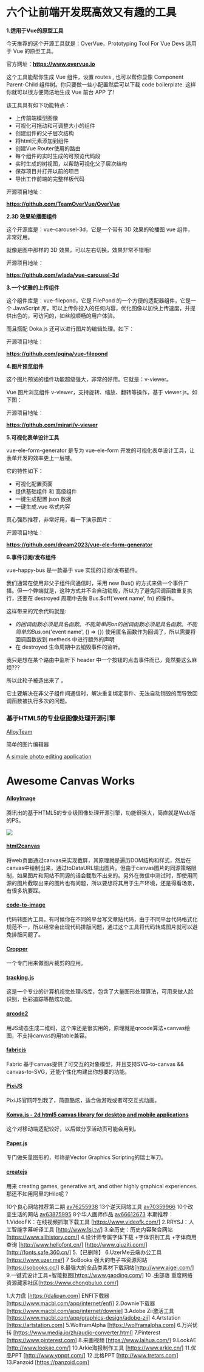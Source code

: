 # 六个让前端开发既高效又有趣的工具

**1.适用于Vue的原型工具**

今天推荐的这个开源工具就是：OverVue，Prototyping Tool For Vue Devs 适用于 Vue 的原型工具。

官方网址：**https://www.overvue.io**

这个工具能帮你生成 Vue 组件，设置 routes , 也可以帮你显像 Component Parent-Child 组件树。你只要做一些小配置然后可以下载 code boilerplate. 这样你就可以很方便简洁地生成 Vue 前台 APP 了!



该工具具有如下功能特点：

- 上传前端模型图像
- 可视化可拖动和可调整大小的组件
- 创建组件的父子层次结构
- 将html元素添加到组件
- 创建Vue Router使用的路由
- 每个组件的实时生成的可预览代码段
- 实时生成的树视图，以帮助可视化父子层次结构
- 保存项目并打开以前的项目
- 导出工作前端的完整样板代码

开源项目地址：

**https://github.com/TeamOverVue/OverVue**

**2.3D 效果轮播图组件**

这个开源库是：vue-carousel-3d，它是一个带有 3D 效果的轮播图 vue 组件，非常好用。



就像是图中那样的 3D 效果，可以左右切换，效果非常不错哦!

开源项目地址：

**https://github.com/wlada/vue-carousel-3d**

**3.一个优雅的上传组件**

这个组件库是：vue-filepond，它是 FilePond 的一个方便的适配器组件，它是一个 JavaScript 库，可以上传你投入的任何内容，优化图像以加快上传速度，并提供出色的，可访问的，如丝般顺畅的用户体验。



而且搭配 Doka.js 还可以进行图片的编辑处理。如下：



开源项目地址：

**https://github.com/pqina/vue-filepond**

**4.图片预览组件**

这个图片预览的组件功能超级强大，非常的好用。它就是：v-viewer。

Vue 图片浏览组件 v-viewer，支持旋转、缩放、翻转等操作，基于 viewer.js。如下图：



开源项目地址：

**https://github.com/mirari/v-viewer**

**5.可视化表单设计工具**

vue-ele-form-generator 是专为 vue-ele-form 开发的可视化表单设计工具，让表单开发的效率更上一层楼。

它的特性如下：

- 可视化配置页面
- 提供基础组件 和 高级组件
- 一键生成配置 json 数据
- 一键生成.vue 格式内容

真心强烈推荐，非常好用，看一下演示图片：



开源项目地址：

**https://github.com/dream2023/vue-ele-form-generator**

**6.事件订阅/发布组件**

vue-happy-bus 是一款基于 vue 实现的订阅/发布插件。

我们通常在使用非父子组件间通信时，采用 new Bus() 的方式来做一个事件广播。但一个弊端就是，这种方式并不会自动销毁，所以为了避免回调函数重复执行，还要在 destroyed 周期中去做 Bus.$off('event name', fn) 的操作。

这样带来的冗余代码就是:

- $的回调函数必须是具名函数。不能简单的on 的回调函数必须是具名函数。不能简单的 Bus.$on('event name', () => {}) 使用匿名函数作为回调了，所以需要将回调函数放到 metheds 中进行额外的声明
- 在 destroyed 生命周期中去销毁事件的监听。

我只是想在某个路由中监听下 header 中一个按钮的点击事件而已，竟然要这么麻烦???

所以此轮子被造出来了 。

它主要解决在非父子组件间通信时，解决重复绑定事件、无法自动销毁的而导致回调函数被执行多次的问题。





###  基于HTML5的专业级图像处理开源引擎 

[AlloyTeam]( https://github.com/AlloyTeam/AlloyImage )



简单的图片编辑器

[ A simple photo editing application ]( https://github.com/fengyuanchen/photo-editor )



# Awesome Canvas Works

#### [AlloyImage](https://github.com/AlloyTeam/AlloyImage)
腾讯出的基于HTML5的专业级图像处理开源引擎，功能很强大，简直就是Web版的PS。

![](https://img.alicdn.com/tps/TB1qqF.PXXXXXXFXXXXXXXXXXXX-1381-597.png)

#### [html2canvas](http://html2canvas.hertzen.com/documentation.html)
将web页面通过canvas来实现截屏，其原理就是遍历DOM结构和样式，然后在canvas中绘制出来，通过toDataURL输出图片。但由于canvas图片的同源策略限制，如果图片和网站不同源的话会截取不出来的。另外在微信中测试时，即使用同源的图片截取出来的图片也有问题，所以要想将其用于生产环境，还是得看场景，有很多坑要踩。

#### [code-to-image](https://github.com/akira-cn/code-to-image)
代码转图片工具。有时候你在不同的平台写文章贴代码，由于不同平台代码格式化规范不一，所以经常会出现代码排版问题，通过这个工具将代码转成图片就可以避免排版问题了。

#### [Cropper](https://fengyuanchen.github.io/cropper/)
一个专门用来做图片裁剪的应用。

#### [tracking.js](https://github.com/eduardolundgren/tracking.js/)
这是一个专业的计算机视觉处理JS库，包含了大量图形处理算法，可用来做人脸识别，色彩追踪等酷炫功能。

#### [qrcode2](https://github.com/nicolaszhao/qrcode2)
用JS动态生成二维码，这个库还是很实用的，原理就是qrcode算法+canvas绘图，不支持canvas的用table兼容。


#### [fabricjs](http://fabricjs.com/)
Fabric 基于canvas提供了可交互的对象模型，并且支持SVG-to-canvas && canvas-to-SVG，还能个性化构建出你想要的功能。

#### [PixiJS](http://www.pixijs.com/#)
PixiJS官网吓到我了，简直酷炫，适合做游戏或者可交互式动画。

#### [Konva.js - 2d html5 canvas library for desktop and mobile applications](https://konvajs.github.io/)
这个对移动端适配较好，以后做分享活动页可能会用到。

#### [Paper.js](http://paperjs.org/about/)
专门做矢量图形的，号称是Vector Graphics Scripting的瑞士军刀。

#### [createjs](http://www.createjs.com/easeljs)
用来 creating games, generative art, and other highly graphical experiences.那还不如用阿里的Hilo呢？







10个良心网站推荐第二期 [av76255938](https://www.bilibili.com/video/av76255938/)
13个逆天网站工具 [av70359966](https://www.bilibili.com/video/av70359966/)
10个改变生活的网站 [av63875995](https://www.bilibili.com/video/av63875995/)
8个华人画师作品 [av66612673](https://www.bilibili.com/video/av66612673/)
本期推荐：
1.VideoFK：在线视频抓取下载工具 [https://www.videofk.com/]
2.RRYSJ：人工智能字幕听译工具 [http://www.1sj.tv/]
3.全历史：历史内容聚合网站 [https://www.allhistory.com/]
4.设计师专属字体下载 +字体识别工具 +字体商用查询 [http://www.hellofont.cn/]
[http://www.qiuziti.com/]
[http://fonts.safe.360.cn/]
5.【已删除】
6.UzerMe云端办公工具[https://www.uzer.me/]
7 SoBooks 强大的电子书资源网站[https://sobooks.cc/]
8.最强大的全品类素材下载网站[http://www.aigei.com/]
9.一键式设计工具+智能抠图[https://www.gaoding.com/]
10 .虫部落 重度网络资源藏家社区[https://www.chongbuluo.com/]







1.大力盘 [https://dalipan.com]
ENFI下载器 [https://www.macbl.com/app/internet/enfi]
2.Downie下载器 [https://www.macbl.com/app/internet/downie]
3.Adobe Zii激活工具 [https://www.macbl.com/app/graphics-design/adobe-zii]
4.Artstation [https://artstation.com]
5.WolframAlpha [https://wolframalpha.com]
6.万兴优转 [https://www.media.io/zh/audio-converter.html]
7.Pinterest [https://www.pinterest.com]
8.来画视频 [https://www.laihua.com/]
9.LookAE [http://www.lookae.com/]
10.Arkie海报制作工具 [https://www.arkie.cn/]
11.优品PPT [http://www.ypppt.com/]
12.比格PPT [http://www.tretars.com]
13.Panzoid [https://panzoid.com]